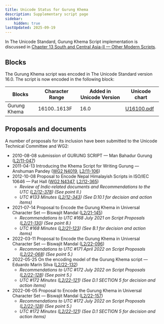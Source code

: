 ```yaml
---
title: Unicode Status for Gurung Khema
description: Supplementary script page
sidebar:
    hidden: true
lastUpdated: 2025-09-19
---
```


In The Unicode Standard, Gurung Khema Script implementation is discussed in [Chapter 13 South and Central Asia-II — Other Modern Scripts](https://www.unicode.org/versions/latest/core-spec/chapter-13/#G746338).

## Blocks

The Gurung Khema script was encoded in The Unicode Standard version 16.0. The script is now encoded in the following block:

| Blocks | Character Range | Added in Unicode Version | Unicode chart |
| ------ | --------------- | ------------------------ | ------------- |
| Gurung Khema | 16100..1613F | 16.0 | [U16100.pdf](http://www.unicode.org/charts/PDF/U16100.pdf) |

## Proposals and documents

A number of proposals for its inclusion have been submitted to the Unicode Technical Committee and WG2:
- 2010-08-08 submission of GURUNG SCRIPT — Man Bahadur Gurung ([L2/11-047](http://www.unicode.org/cgi-bin/GetMatchingDocs.pl?L2/11-047))
- 2011-04-13 Introducing the Khema Script for Writing Gurung — Anshuman Pandey ([WG2 N4019](https://www.unicode.org/wg2/docs/n4019.pdf), [L2/11-106](http://www.unicode.org/cgi-bin/GetMatchingDocs.pl?L2/11-106))
- 2012-10-08 Proposal to Encode Nepal Himalayish Scripts in ISO/IEC 10646 — Pat Hall ([WG2 N4347](https://www.unicode.org/wg2/docs/n4347.pdf), [L2/12-365](http://www.unicode.org/cgi-bin/GetMatchingDocs.pl?L2/12-365))
  - _Review of Indic‐related documents and Recommendations to the UTC ([L2/12-378](http://www.unicode.org/cgi-bin/GetMatchingDocs.pl?L2/12-378)) (See point II.)_
  - _UTC #133 Minutes ([L2/12-343](http://www.unicode.org/L2/L2012/12343.htm)) (See D.10.1 for decision and action items)_
- 2021-07-14 Proposal to Encode the Gurung Khema in Universal Character Set — Biswajit Mandal ([L2/21-145](http://www.unicode.org/cgi-bin/GetMatchingDocs.pl?L2/21-145))
  - _Recommendations to UTC #168 July 2021 on Script Proposals ([L2/21-130](http://www.unicode.org/L2/L2021/21130-script-adhoc-rept.pdf)) (See point 8.)_
  - _UTC #168 Minutes ([L2/21-123](http://www.unicode.org/L2/L2021/21123.htm)) (See B.1 for decision and action items)_
- 2022-03-11 Proposal to Encode the Gurung Khema in Universal Character Set — Biswajit Mandal ([L2/22-096](http://www.unicode.org/cgi-bin/GetMatchingDocs.pl?L2/22-096))
  - _Recommendations to UTC #171 April 2022 on Script Proposals ([L2/22-068](http://www.unicode.org/cgi-bin/GetMatchingDocs.pl?L2/22-068)) (See point 5.)_
- 2022-05-25 On the encoding model of the Gurung Khema script — Eduardo Marín Silva ([L2/22-132](http://www.unicode.org/cgi-bin/GetMatchingDocs.pl?L2/22-132))
  - _Recommendations to UTC #172 July 2022 on Script Proposals ([L2/22-128](http://www.unicode.org/cgi-bin/GetMatchingDocs.pl?L2/22-128)) (See point 5.)_
  - _UTC #172 Minutes ([L2/22-121](https://www.unicode.org/L2/L2022/22121.htm)) (See D.1 SECTION 5 for decision and action items)_
- 2022-06-05 Proposal to Encode the Gurung Khema in Universal Character Set — Biswajit Mandal ([L2/22-157](http://www.unicode.org/cgi-bin/GetMatchingDocs.pl?L2/22-157))
  - _Recommendations to UTC #172 July 2022 on Script Proposals ([L2/22-128](http://www.unicode.org/cgi-bin/GetMatchingDocs.pl?L2/22-128)) (See point 5.)_
  - _UTC #172 Minutes ([L2/22-121](https://www.unicode.org/L2/L2022/22121.htm)) (See D.1 SECTION 5 for decision and action items)_
